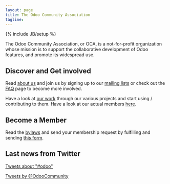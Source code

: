 ```yaml
---
layout: page
title: The Odoo Community Association
tagline: 
---
```

{% include JB/setup %}

The Odoo Community Association, or OCA, is a not-for-profit organization whose mission is to support the collaborative development of Odoo features, and promote its widespread use. 

## Discover and Get involved

Read [about us](01_about.html) and join us by signing up to our [mailing lists](https://launchpad.net/~openerp-community) or check out the [FAQ](04_faq.html) page to become more involved. 

Have a look at [our work](02_projects.html) through our various projects and start using / contributing to them. Have a look at our actual members [here](member_list.html).

## Become a Member

Read the [bylaws](../05_bylaws.html) and send your membership request by fulfilling and sending [this form](https://docs.google.com/forms/d/1uYhoEga_Lc-kUDobRpNP09L4lTHqya51ZlyZPlh31Eg/viewform).

## Last news from Twitter

<a class="twitter-timeline" width="300" height="400" data-chrome="nofooter transparent" href="https://twitter.com/search?q=%23odoo"  data-widget-id="349620343364796416">Tweets about "#odoo"</a>
<script>!function(d,s,id){var js,fjs=d.getElementsByTagName(s)[0],p=/^http:/.test(d.location)?'http':'https';if(!d.getElementById(id)){js=d.createElement(s);js.id=id;js.src=p+"://platform.twitter.com/widgets.js";fjs.parentNode.insertBefore(js,fjs);}}(document,"script","twitter-wjs");</script>
<a class="twitter-timeline" width="300" height="400" data-chrome="nofooter transparent" href="https://twitter.com/OdooCommunity"  data-widget-id="349624289248559104">Tweets by @OdooCommunity</a>
<script>!function(d,s,id){var js,fjs=d.getElementsByTagName(s)[0],p=/^http:/.test(d.location)?'http':'https';if(!d.getElementById(id)){js=d.createElement(s);js.id=id;js.src=p+"://platform.twitter.com/widgets.js";fjs.parentNode.insertBefore(js,fjs);}}(document,"script","twitter-wjs");</script>
